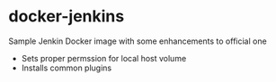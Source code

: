 # docker-jenkins


Sample Jenkin Docker image with some enhancements to official one

* Sets proper permssion for local host volume
* Installs common plugins



